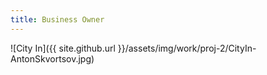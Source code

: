 ```yaml
---
title: Business Owner
---
```


![City In]({{ site.github.url }}/assets/img/work/proj-2/CityIn-AntonSkvortsov.jpg)
